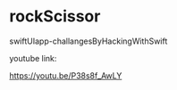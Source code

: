 # rockScissor
swiftUIapp-challangesByHackingWithSwift

youtube link:

 https://youtu.be/P38s8f_AwLY 
